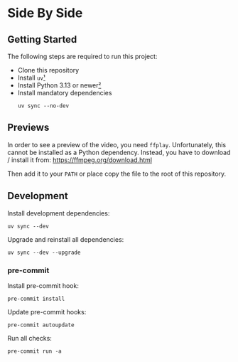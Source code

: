 # Side By Side

## Getting Started

The following steps are required to run this project:

* Clone this repository
* Install `uv`[¹](#1-instructions-to-install-uv-can-be-found-in-their-documentation)
* Install Python 3.13 or newer[²](#2-instructions-to-install-python-via-uv-can-be-found-in-their-documentation)
* Install mandatory dependencies
  ```shell
  uv sync --no-dev
  ```

## Previews

In order to see a preview of the video, you need `ffplay`.
Unfortunately, this cannot be installed as a Python dependency.
Instead, you have to download / install it from: <https://ffmpeg.org/download.html>

Then add it to your `PATH` or place copy the file to the root of this repository.

## Development

Install development dependencies:

```shell
uv sync --dev
```

Upgrade and reinstall all dependencies:

```shell
uv sync --dev --upgrade
```

### pre-commit

Install pre-commit hook:

```shell
pre-commit install
```

Update pre-commit hooks:

```shell
pre-commit autoupdate
```

Run all checks:

```shell
pre-commit run -a
```
